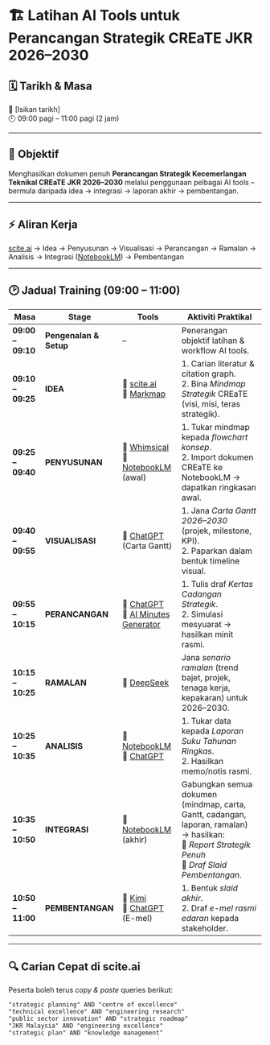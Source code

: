 # 🏗️ Latihan AI Tools untuk Perancangan Strategik CREaTE JKR 2026–2030

## 🗓️ Tarikh & Masa
📅 [Isikan tarikh]  
🕘 09:00 pagi – 11:00 pagi (2 jam)  

---

## 🎯 Objektif
Menghasilkan dokumen penuh **Perancangan Strategik Kecemerlangan Teknikal CREaTE JKR 2026–2030** melalui penggunaan pelbagai AI tools – bermula daripada idea → integrasi → laporan akhir → pembentangan.

---

## ⚡ Aliran Kerja
[scite.ai](https://scite.ai/) → Idea → Penyusunan → Visualisasi → Perancangan → Ramalan → Analisis → Integrasi ([NotebookLM](https://notebooklm.google.com/)) → Pembentangan

---

## 🕑 Jadual Training (09:00 – 11:00)

| Masa | Stage | Tools | Aktiviti Praktikal |
|------|-------|-------|---------------------|
| **09:00 – 09:10** | **Pengenalan & Setup** | – | Penerangan objektif latihan & workflow AI tools. |
| **09:10 – 09:25** | **IDEA** | 🔹 [scite.ai](https://scite.ai/)<br>🔹 [Markmap](https://markmap.js.org/repl/) | 1. Carian literatur & citation graph.<br>2. Bina *Mindmap Strategik* CREaTE (visi, misi, teras strategik). |
| **09:25 – 09:40** | **PENYUSUNAN** | 🔹 [Whimsical](https://whimsical.com/)<br>🔹 [NotebookLM](https://notebooklm.google.com/) (awal) | 1. Tukar mindmap kepada *flowchart konsep*. <br>2. Import dokumen CREaTE ke NotebookLM → dapatkan ringkasan awal. |
| **09:40 – 09:55** | **VISUALISASI** | 🔹 [ChatGPT](https://chat.openai.com/) (Carta Gantt) | 1. Jana *Carta Gantt 2026–2030* (projek, milestone, KPI).<br>2. Paparkan dalam bentuk timeline visual. |
| **09:55 – 10:15** | **PERANCANGAN** | 🔹 [ChatGPT](https://chat.openai.com/)<br>🔹 [AI Minutes Generator](https://minutesgenerator.com/) | 1. Tulis draf *Kertas Cadangan Strategik*.<br>2. Simulasi mesyuarat → hasilkan minit rasmi. |
| **10:15 – 10:25** | **RAMALAN** | 🔹 [DeepSeek](https://chat.deepseek.com/) | Jana *senario ramalan* (trend bajet, projek, tenaga kerja, kepakaran) untuk 2026–2030. |
| **10:25 – 10:35** | **ANALISIS** | 🔹 [NotebookLM](https://notebooklm.google.com/)<br>🔹 [ChatGPT](https://chat.openai.com/) | 1. Tukar data kepada *Laporan Suku Tahunan Ringkas*.<br>2. Hasilkan memo/notis rasmi. |
| **10:35 – 10:50** | **INTEGRASI** | 🔹 [NotebookLM](https://notebooklm.google.com/) (akhir) | Gabungkan semua dokumen (mindmap, carta, Gantt, cadangan, laporan, ramalan) → hasilkan: <br>📑 *Report Strategik Penuh*<br>🎤 *Draf Slaid Pembentangan*. |
| **10:50 – 11:00** | **PEMBENTANGAN** | 🔹 [Kimi](https://kimi.moonshot.cn/)<br>🔹 [ChatGPT](https://chat.openai.com/) (E-mel) | 1. Bentuk *slaid akhir*.<br>2. Draf *e-mel rasmi edaran* kepada stakeholder. |

---

## 🔍 Carian Cepat di **scite.ai**

Peserta boleh terus *copy & paste* queries berikut:  

```text
"strategic planning" AND "centre of excellence"
"technical excellence" AND "engineering research"
"public sector innovation" AND "strategic roadmap"
"JKR Malaysia" AND "engineering excellence"
"strategic plan" AND "knowledge management"
